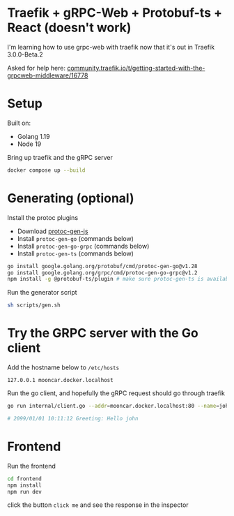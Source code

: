 # Traefik + gRPC-Web + Protobuf-ts + React (doesn't work)

I'm learning how to use grpc-web with traefik now that it's out in Traefik 3.0.0-Beta.2

Asked for help here: [community.traefik.io/t/getting-started-with-the-grpcweb-middleware/16778](https://community.traefik.io/t/getting-started-with-the-grpcweb-middleware/16778)

# Setup

Built on:
  - Golang 1.19
  - Node 19

Bring up traefik and the gRPC server

```sh
docker compose up --build
```

# Generating (optional)

Install the protoc plugins

- Download [protoc-gen-js](https://github.com/protocolbuffers/protobuf-javascript/releases/tag/v3.21.2)
- Install `protoc-gen-go` (commands below)
- Install `protoc-gen-go-grpc` (commands below)
- Install `protoc-gen-ts` (commands below)

```sh
go install google.golang.org/protobuf/cmd/protoc-gen-go@v1.28
go install google.golang.org/grpc/cmd/protoc-gen-go-grpc@v1.2
npm install -g @protobuf-ts/plugin # make sure protoc-gen-ts is available in PATH
```

Run the generator script

```sh
sh scripts/gen.sh
```

# Try the GRPC server with the Go client

Add the hostname below to `/etc/hosts`

```
127.0.0.1 mooncar.docker.localhost
```

Run the go client, and hopefully the gRPC request should go through traefik

```sh
go run internal/client.go --addr=mooncar.docker.localhost:80 --name=john

# 2099/01/01 10:11:12 Greeting: Hello john
```

# Frontend

Run the frontend

```sh
cd frontend
npm install
npm run dev
```

click the button `click me` and see the response in the inspector
